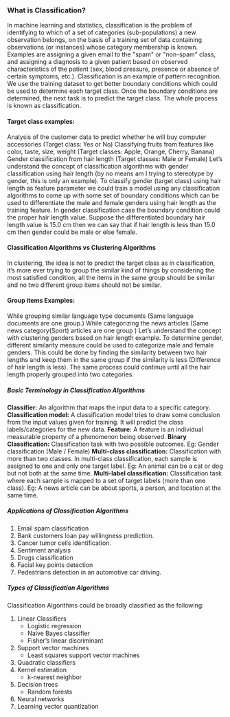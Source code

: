### What is Classification? 
In machine learning and statistics, classification is the problem of identifying to which of a set of categories (sub-populations) a new observation belongs, on the basis of a training set of data containing observations (or instances) whose category membership is known. Examples are assigning a given email to the "spam" or "non-spam" class, and assigning a diagnosis to a given patient based on observed characteristics of the patient (sex, blood pressure, presence or absence of certain symptoms, etc.). Classification is an example of pattern recognition.
We use the training dataset to get better boundary conditions which could be used to determine each target class. Once the boundary conditions are determined, the next task is to predict the target class. The whole process is known as classification.

#### Target class examples:

Analysis of the customer data to predict whether he will buy computer accessories (Target class: Yes or No)
Classifying fruits from features like color, taste, size, weight (Target classes: Apple, Orange, Cherry, Banana)
Gender classification from hair length (Target classes: Male or Female)
Let’s understand the concept of classification algorithms with gender classification using hair length (by no means am I trying to stereotype by gender, this is only an example). To classify gender (target class) using hair length as feature parameter we could train a model using any classification algorithms to come up with some set of boundary conditions which can be used to differentiate the male and female genders using hair length as the training feature. In gender classification case the boundary condition could the proper hair length value. Suppose the differentiated boundary hair length value is 15.0 cm then we can say that if hair length is less than 15.0 cm then gender could be male or else female.

#### Classification Algorithms vs Clustering Algorithms
In clustering, the idea is not to predict the target class as in classification, it’s more ever trying to group the similar kind of things by considering the most satisfied condition, all the items in the same group should be similar and no two different group items should not be similar.  

#### Group items Examples:

While grouping similar language type documents (Same language documents are one group.)
While categorizing the news articles (Same news category(Sport) articles are one group )
Let’s understand the concept with clustering genders based on hair length example. To determine gender, different similarity measure could be used to categorize male and female genders. This could be done by finding the similarity between two hair lengths and keep them in the same group if the similarity is less (Difference of hair length is less). The same process could continue until all the hair length properly grouped into two categories.

##### Basic Terminology in Classification Algorithms
**Classifier:** An algorithm that maps the input data to a specific category.
**Classification model:** A classification model tries to draw some conclusion from the input values given for training. It will predict the class labels/categories for the new data.
**Feature:** A feature is an individual measurable property of a phenomenon being observed.
**Binary Classification:** Classification task with two possible outcomes. Eg: Gender classification (Male / Female)
**Multi-class classification:** Classification with more than two classes. In multi-class classification, each sample is assigned to one and only one target label. Eg: An animal can be a cat or dog but not both at the same time. 
**Multi-label classification:** Classification task where each sample is mapped to a set of target labels (more than one class). Eg: A news article can be about sports, a person, and location at the same time.


##### Applications of Classification Algorithms
1. Email spam classification
2. Bank customers loan pay willingness prediction.
3. Cancer tumor cells identification.
4. Sentiment analysis 
5. Drugs classification
6. Facial key points detection
7. Pedestrians detection in an automotive car driving.


##### Types of Classification Algorithms
Classification Algorithms could be broadly classified as the following:

1. Linear Classifiers
    * Logistic regression
    * Naive Bayes classifier
    * Fisher’s linear discriminant
2. Support vector machines
    * Least squares support vector machines
3. Quadratic classifiers
4. Kernel estimation
    * k-nearest neighbor 
5. Decision trees
    * Random forests
6. Neural networks
7. Learning vector quantization

